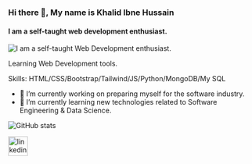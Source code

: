 ### Hi there 👋, My name is Khalid Ibne Hussain
#### I am a self-taught web development enthusiast.
![I am a self-taught Web Development enthusiast.](https://media-exp1.licdn.com/dms/image/C5616AQHtrd0iu5Pvdg/profile-displaybackgroundimage-shrink_200_800/0/1660540612099?e=1666224000&v=beta&t=VE5KvZ15_C5_S-PB4p9OWjQ8ECtHp4ROPSfLS7gPxQA)

Learning Web Development tools.

Skills: HTML/CSS/Bootstrap/Tailwind/JS/Python/MongoDB/My SQL

- 🔭 I’m currently working on preparing myself for the software industry. 
- 🌱 I’m currently learning new technologies related to Software Engineering & Data Science. 




![GitHub stats](https://github-readme-stats.vercel.app/api?username=khalid-Ibne-Hussain&show_icons=true)  

[<img src='https://cdn.jsdelivr.net/npm/simple-icons@3.0.1/icons/linkedin.svg' alt='linkedin' height='40'>](https://www.linkedin.com/in/https://www.linkedin.com/in/khalid-tuhin/)  

